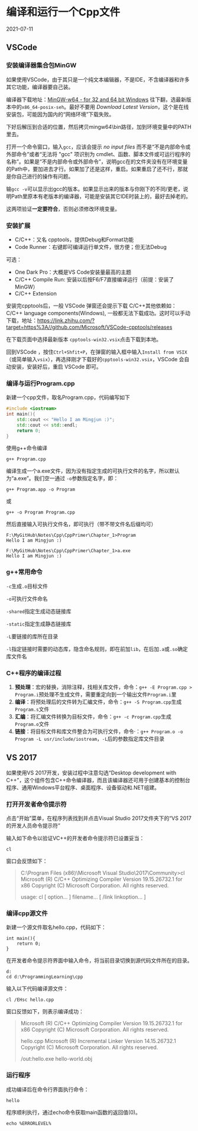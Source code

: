 # 编译和运行一个Cpp文件
2021-07-11

## VSCode
### 安装编译器集合包MinGW

如果使用VSCode，由于其只是一个纯文本编辑器，不是IDE，不含编译器和许多其它功能，编译器要自己装。

编译器下载地址：[MinGW-w64 - for 32 and 64 bit Windows](https://link.zhihu.com/?target=https%3A//sourceforge.net/projects/mingw-w64/files/) 往下翻，选最新版本中的`x86_64-posix-seh`。最好不要用 *Download Latest Version*，这个是在线安装包，可能因为国内的“网络环境”下载失败。

下好后解压到合适的位置，然后拷贝mingw64\bin路径，加到环境变量中的PATH里去。

打开一个命令窗口，输入`gcc`，应该会提示 *no input files* 而不是“不是内部命令或外部命令”或者“无法将 "gcc" 项识别为 cmdlet、函数、脚本文件或可运行程序的名称”。如果是“不是内部命令或外部命令”，说明gcc在的文件夹没有在环境变量的Path中，要加进去才行。如果加了还是这样，重启。如果重启了还不行，那就是你自己进行的操作有问题。

输`gcc -v`可以显示出gcc的版本。如果显示出来的版本与你刚下的不同/更老，说明Path里原本有老版本的编译器，可能是安装其它IDE时装上的，最好去掉老的。

这两项验证**一定要符合**，否则必须修改环境变量。



### 安装扩展

- C/C++：又名 cpptools，提供Debug和Format功能
- Code Runner：右键即可编译运行单文件，很方便；但无法Debug

可选：

- One Dark Pro：大概是VS Code安装量最高的主题
- C/C++ Compile Run: 安装以后按F6/F7直接编译运行（前提：安装了MinGW）
- C/C++ Extension

安装完cpptools后，一般 VSCode 弹窗还会提示下载 C/C++其他依赖如：C/C++ language components(Windows), 一般都无法下载成功。这时可以手动下载，地址：https://link.zhihu.com/?target=https%3A//github.com/Microsoft/VSCode-cpptools/releases

在下载页面中选择最新版本 `cpptools-win32.vsix`点击下载到本地。

回到VSCode ，按住`Ctrl+Shfit+P`，在弹窗的输入框中输入`Install from VSIX`（或简单输入`vsix`），再选择刚才下载好的`cpptools-win32.vsix`，VSCode 会自动安装，安装好后，重启 VSCode 即可。

### 编译与运行Program.cpp

新建一个cpp文件，取名Program.cpp，代码编写如下

```cpp
#include <iostream>
int main(){
    std::cout << "Hello I am Mingjun :)";
    std::cout << std::endl;
    return 0;
}
```

使用g++命令编译

```
g++ Program.cpp
```

编译生成一个a.exe文件，因为没有指定生成的可执行文件的名字，所以默认为“a.exe”。我们空一通过 `-o`参数指定名字，即：

```
g++ Program.app -o Program
```
或
```
g++ -o Program Program.cpp
```

然后直接输入可执行文件名，即可执行（带不带文件名后缀均可）

```
F:\MyGitHub\Notes\Cpp\CppPrimer\Chapter_1>Program
Hello I am Mingjun :)

F:\MyGitHub\Notes\Cpp\CppPrimer\Chapter_1>a.exe
Hello I am Mingjun :)
```

### g++常用命令

`-c`生成`.o`目标文件

`-o`可执行文件命名

`-shared`指定生成动态链接库

`-static`指定生成静态链接库

`-L`要链接的库所在目录

`-l`指定链接时需要的动态库，隐含命名规则，即在前加`lib`，在后加`.a`或`.so`确定库文件名

### C++程序的编译过程

1. **预处理**：宏的替换，消除注释，找相关库文件，命令：`g++ -E Program.cpp > Program.i`预处理不生成文件，需要重定向到一个输出文件`Program.i`里
2. **编译**：将预处理后的文件转为汇编文件，命令：`g++ -S Program.cpp`生成`Program.s`文件
3. **汇编**：将汇编文件转换为目标文件，命令：`g++ -c Program.cpp`生成`Program.o`文件
4. **链接**：将目标文件和库文件整合为可执行文件，命令·：`g++ Program.o -o Program -L usr/include/iostream`，`-L`后的参数指定库文件目录

## VS 2017

如果使用VS 2017开发，安装过程中注意勾选“Desktop development with C++”，这个组件包含C++命令编译器，而且该编译器还可用于创建基本的控制台程序、通用Windows平台程序、桌面程序、设备驱动和.NET组建。

### 打开开发者命令提示符

点击“开始”菜单，在程序列表找到并点击Visual Studio 2017文件夹下的“VS 2017的开发人员命令提示符”

输入如下命令以验证VC++的开发者命令提示符已设置妥当：
```
cl
```
窗口会反馈如下：
> C:\Program Files (x86)\Microsoft Visual Studio\2017\Community>cl
Microsoft (R) C/C++ Optimizing Compiler Version 19.15.26732.1 for x86
Copyright (C) Microsoft Corporation.  All rights reserved.
>
> usage: cl [ option... ] filename... [ /link linkoption... ]

### 编译cpp源文件

新建一个源文件取名hello.cpp，代码如下：
```
int main(){
	return 0;
}
```
在开发者命令提示符界面中输入命令，将当前目录切换到源代码文件所在的目录。

```
d:
cd d:\ProgrammingLearning\cpp
```

输入以下代码编译源文件：

```
cl /EHsc hello.cpp
```

窗口反馈如下，则表示编译成功：
> Microsoft (R) C/C++ Optimizing Compiler Version 19.15.26732.1 for x86
> Copyright (C) Microsoft Corporation.  All rights reserved.
>
> hello.cpp
Microsoft (R) Incremental Linker Version 14.15.26732.1
> Copyright (C) Microsoft Corporation.  All rights reserved.
>
> /out:hello.exe
>hello-world.obj

### 运行程序
成功编译后在命令行界面执行命令：
```
hello
```

程序顺利执行，通过echo命令获取main函数的返回值(0)。

```
echo %ERRORLEVEL% 
```